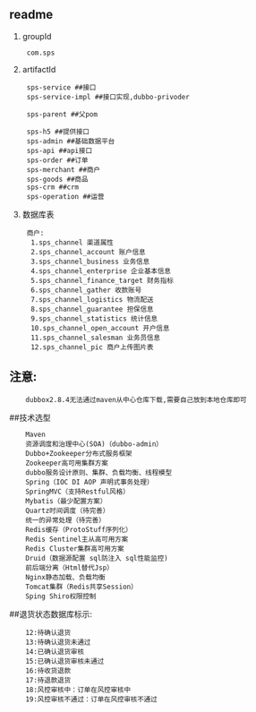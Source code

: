 ## readme
1. groupId
	
		com.sps

2. artifactId
		
		sps-service ##接口
		sps-service-impl ##接口实现,dubbo-privoder
		
		sps-parent ##父pom
		
		sps-h5 ##提供接口
		sps-admin ##基础数据平台
		sps-api ##api接口
		sps-order ##订单
		sps-merchant ##商户
		sps-goods ##商品
		sps-crm ##crm
		sps-operation ##运营
		
		
3. 数据库表
		
		商户:
		 1.sps_channel 渠道属性
		 2.sps_channel_account 账户信息
		 3.sps_channel_business 业务信息
		 4.sps_channel_enterprise 企业基本信息
		 5.sps_channel_finance_target 财务指标
		 6.sps_channel_gather 收款账号
		 7.sps_channel_logistics 物流配送
		 8.sps_channel_guarantee 担保信息
		 9.sps_channel_statistics 统计信息
		 10.sps_channel_open_account 开户信息
		 11.sps_channel_salesman 业务员信息
		 12.sps_channel_pic 商户上传图片表
		 


## 注意:
		
		dubbox2.8.4无法通过maven从中心仓库下载,需要自己放到本地仓库即可
	
##技术选型

		Maven
		资源调度和治理中心(SOA)（dubbo-admin）
		Dubbo+Zookeeper分布式服务框架
		Zookeeper高可用集群方案
		dubbo服务设计原则、集群、负载均衡、线程模型
		Spring（IOC DI AOP 声明式事务处理）
		SpringMVC（支持Restful风格）
		Mybatis（最少配置方案）
		Quartz时间调度（待完善）
		统一的异常处理（待完善）
		Redis缓存（ProtoStuff序列化）
		Redis Sentinel主从高可用方案
		Redis Cluster集群高可用方案
		Druid（数据源配置 sql防注入 sql性能监控)
		前后端分离（Html替代Jsp）
		Nginx静态加载、负载均衡
		Tomcat集群（Redis共享Session）
		Sping Shiro权限控制
		
##退货状态数据库标示:

		12:待确认退货
		13:待确认退货未通过
		14:已确认退货审核
		15:已确认退货审核未通过
		16:待收货退款
		17:待退款退货
		18:风控审核中：订单在风控审核中
		19:风控审核不通过：订单在风控审核不通过
